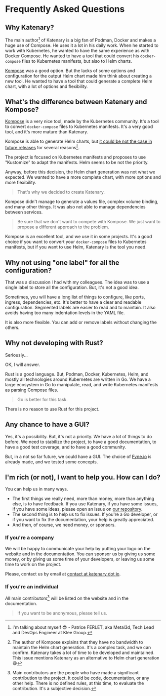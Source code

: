 # Frequently Asked Questions

## Why Katenary?

The main author[^1] of Katenary is a big fan of Podman, Docker and makes a huge use of Compose. He uses it a lot in his
daily work. When he started to work with Kubernetes, he wanted to have the same experience as with Docker Compose.
He wanted to have a tool that could convert his `docker-compose` files to Kubernetes manifests, but also to Helm charts.

[Kompose](https://kompose.io/) was a good option. But the lacks of some options and configuration for the output Helm
chart made him think about creating a new tool. He wanted to have a tool that could generate a complete Helm chart,
with a lot of options and flexibility.

[^1]: I'm talking about myself :sunglasses: - Patrice FERLET, aka Metal3d, Tech Lead and DevOps Engineer at Klee Group.

## What's the difference between Katenary and Kompose?

[Kompose](https://kompose.io/) is a very nice tool, made by the Kubernetes community. It's a tool to convert
`docker-compose` files to Kubernetes manifests. It's a very good tool, and it's more mature than Katenary.

Kompose is able to generate Helm charts, but [it could be not the case in future releases](https://github.com/kubernetes/kompose/issues/1716) for several reasons[^2].

[^2]:
    The author of Kompose explains that they have no bandwidth to maintain the Helm chart generation. It's a complex
    task, and we can confirm. Katenary takes a lot of time to be developed and maintained. This issue mentions Katenary as
    an alternative to Helm chart generation :smile:

The project is focused on Kubernetes manifests and proposes to use "Kustomize" to adapt the manifests. Helm seems to be
not the priority.

Anyway, before this decision, the Helm chart generation was not what we expected. We wanted to have a more complete
chart, with more options and more flexibility.

> That's why we decided to create Katenary.

Kompose didn't manage to generate a values file, complex volume binding, and many other things. It was also not able
to manage dependencies between services.

> Be sure that we don't want to compete with Kompose. We just want to propose a different approach to the problem.

Kompose is an excellent tool, and we use it in some projects. It's a good choice if you want to convert
your `docker-compose` files to Kubernetes manifests, but if you want to use Helm, Katenary is the tool you need.

## Why not using "one label" for all the configuration?

That was a discussion I had with my colleagues. The idea was to use a single label to store all the configuration.
But, it's not a good idea.

Sometimes, you will have a long list of things to configure, like ports, ingress, dependencies, etc. It's better to have
a clear and readable configuration. Segmented labels are easier to read and to maintain. It also avoids having too
many indentation levels in the YAML file.

It is also more flexible. You can add or remove labels without changing the others.

## Why not developing with Rust?

Seriously...

OK, I will answer.

Rust is a good language. But, Podman, Docker, Kubernetes, Helm, and mostly all technologies around Kubernetes are
written in Go. We have a large ecosystem in Go to manipulate, read, and write Kubernetes manifests as parsing
Compose files.

> Go is better for this task.

There is no reason to use Rust for this project.

## Any chance to have a GUI?

Yes, it's a possibility. But, it's not a priority. We have a lot of things to do before. We need to stabilize the
project, to have a good documentation, to have a good test coverage, and to have a good community.

But, in a not so far future, we could have a GUI. The choice of [Fyne.io](https://fyne.io) is already made, and we
tested some concepts.

## I'm rich (or not), I want to help you. How can I do?

You can help us in many ways.

- The first things we really need, more than money, more than anything else, is to have feedback. If you use Katenary,
  if you have some issues, if you have some ideas, please open an issue on [our repository](https://repo.katenary.io/Katenary/katenary).
- The second thing is to help us to fix issues. If you're a Go developer, or if you want to fix the documentation,
  your help is greatly appreciated.
- And then, of course, we need money, or sponsors.

### If you're a company

We will be happy to communicate your help by putting your logo on the website and in the documentation. You can sponsor
us by giving us some money, or by giving us some time of your developers, or leaving us some time to work on the project.

Please, contact us by email at [contact at katenary dot io](mailto:contact@katenary.io).

### If you're an individual

All main contributors[^3] will be listed on the website and in the documentation.

> If you want to be anonymous, please tell us.

[^3]:
    Main contributors are the people who have made a significant contribution to the project. It could be code,
    documentation, or any other help. There is no defined rules, at this time, to evaluate the contribution.
    It's a subjective decision.

